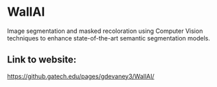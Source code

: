 # WallAI
Image segmentation and masked recoloration using Computer Vision techniques to enhance state-of-the-art semantic segmentation models.

## Link to website: 
https://github.gatech.edu/pages/gdevaney3/WallAI/

